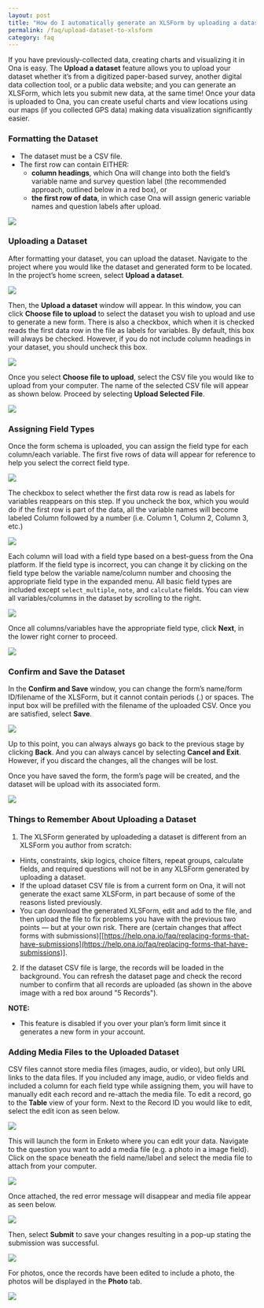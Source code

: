 ```yaml
---
layout: post
title: "How do I automatically generate an XLSForm by uploading a dataset?"
permalink: /faq/upload-dataset-to-xlsform
category: faq
---
```


If you have previously-collected data, creating charts and visualizing it in Ona is easy. The **Upload a dataset** feature allows you to upload your dataset whether it’s from a digitized paper-based survey, another digital data collection tool, or a public data website; and you can generate an XLSForm, which lets you submit new data, at the same time! Once your data is uploaded to Ona, you can create useful charts and view locations using our maps (if you collected GPS data) making data visualization significantly easier.

### Formatting the Dataset
* The dataset must be a CSV file.
* The first row can contain EITHER:
    * **column headings**, which Ona will change into both the field’s variable name and survey question label (the recommended approach, outlined below in a red box), or
    * **the first row of data**, in which case Ona will assign generic variable names and question labels after upload.

![](/content/screenshots/faq/faq_upload-dataset-to-xlsform-1.png)

### Uploading a Dataset

After formatting your dataset, you can upload the dataset. Navigate to the project where you would like the dataset and generated form to be located. In the project’s home screen, select **Upload a dataset**. 

![](/content/screenshots/faq/faq_upload-dataset-to-xlsform-2.png)

Then, the **Upload a dataset** window will appear. In this window, you can click **Choose file to upload** to select the dataset you wish to upload and use to generate a new form. There is also a checkbox, which when it is checked reads the first data row in the file as labels for variables. By default, this box will always be checked. However, if you do not include column headings in your dataset, you should uncheck this box. 

![](/content/screenshots/faq/faq_upload-dataset-to-xlsform-3.png)

Once you select **Choose file to upload**, select the CSV file you would like to upload from your computer. The name of the selected CSV file will appear as shown below. Proceed by selecting **Upload Selected File**. 

![](/content/screenshots/faq/faq_upload-dataset-to-xlsform-4.png)

### Assigning Field Types

Once the form schema is uploaded, you can assign the field type for each column/each variable. The first five rows of data will appear for reference to help you select the correct field type.

![](/content/screenshots/faq/faq_upload-dataset-to-xlsform-5.png)

The checkbox to select whether the first data row is read as labels for variables reappears on this step. If you uncheck the box, which you would do if the first row is part of the data, all the variable names will become labeled Column followed by a number (i.e. Column 1, Column 2, Column 3, etc.)

![](/content/screenshots/faq/faq_upload-dataset-to-xlsform-6.png)

Each column will load with a field type based on a best-guess from the Ona platform. If the field type is incorrect, you can change it by clicking on the field type below the variable name/column number and choosing the appropriate field type in the expanded menu. All basic field types are included except `select_multiple`, `note`, and `calculate` fields. You can view all variables/columns in the dataset by scrolling to the right. 

![](/content/screenshots/faq/faq_upload-dataset-to-xlsform-7.png)

Once all columns/variables have the appropriate field type, click **Next**, in the lower right corner to proceed.

![](/content/screenshots/faq/faq_upload-dataset-to-xlsform-8.png)

### Confirm and Save the Dataset

In the **Confirm and Save** window, you can change the form’s name/form ID/filename of the XLSForm, but it cannot contain periods (.) or spaces. The input box will be prefilled with the filename of the uploaded CSV. Once you are satisfied, select **Save**.

![](/content/screenshots/faq/faq_upload-dataset-to-xlsform-9.png)

Up to this point, you can always always go back to the previous stage by clicking **Back**. And you can always cancel by selecting **Cancel and Exit**. However, if you discard the changes, all the changes will be lost. 

Once you have saved the form, the form’s page will be created, and the dataset will be upload with its associated form. 

![](/content/screenshots/faq/faq_upload-dataset-to-xlsform-10.png)

### Things to Remember About Uploading a Dataset

1. The XLSForm generated by uploadeding a dataset is different from an XLSForm you author from scratch:
  * Hints, constraints, skip logics, choice filters, repeat groups, calculate fields, and required questions will not be in any XLSForm generated by uploading a dataset. 
  * If the upload dataset CSV file is from a current form on Ona, it will not generate the exact same XLSForm, in part because of some of the reasons listed previously.
  * You can download the generated XLSForm, edit and add to the file, and then upload the file to fix problems you have with the previous two points — but at your own risk. There are (certain changes that affect forms with submissions)[[https://help.ona.io/faq/replacing-forms-that-have-submissions](https://help.ona.io/faq/replacing-forms-that-have-submissions)].

2. If the dataset CSV file is large, the records will be loaded in the background. You can refresh the dataset page and check the record number to confirm that all records are uploaded (as shown in the above image with a red box around "5 Records"). 

**NOTE:**

* This feature is disabled if you over your plan’s form limit since it generates a new form in your account.

### Adding Media Files to the Uploaded Dataset

CSV files cannot store media files (images, audio, or video), but only URL links to the data files. If you included any image, audio, or video fields and included a column for each field type while assigning them, you will have to manually edit each record and re-attach the media file. To edit a record, go to the **Table** view of your form. Next to the Record ID you would like to edit, select the edit icon as seen below.

![](/content/screenshots/faq/faq_upload-dataset-to-xlsform-11.png)

This will launch the form in Enketo where you can edit your data. Navigate to the question you want to add a media file (e.g. a photo in a image field). Click on the space beneath the field name/label and select the media file to attach from your computer. 

![](/content/screenshots/faq/faq_upload-dataset-to-xlsform-12.png)

Once attached, the red error message will disappear and media file appear as seen below.

![](/content/screenshots/faq/faq_upload-dataset-to-xlsform-13.jpg)

Then, select **Submit** to save your changes resulting in a pop-up stating the submission was successful. 

![](/content/screenshots/faq/faq_upload-dataset-to-xlsform-14.png)

For photos, once the records have been edited to include a photo, the photos will be displayed in the **Photo** tab.

![](/content/screenshots/faq/faq_upload-dataset-to-xlsform-15.png)

